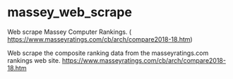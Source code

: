# massey_web_scrape
Web scrape Massey Computer Rankings. ( https://www.masseyratings.com/cb/arch/compare2018-18.htm)

Web scrape the composite ranking data from the masseyratings.com rankings web site. 
https://www.masseyratings.com/cb/arch/compare2018-18.htm
